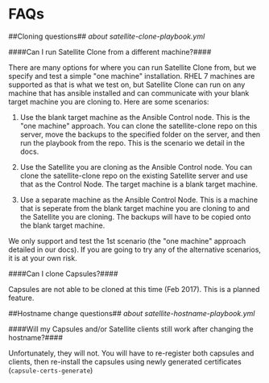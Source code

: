 # FAQs #

##Cloning questions##
*about satellite-clone-playbook.yml*

####Can I run Satellite Clone from a different machine?####

There are many options for where you can run Satellite Clone from, but we specify and test a simple "one machine" installation. RHEL 7 machines are supported as that is what we test on, but Satellite Clone can run on any machine that has ansible installed and can communicate with your blank target machine you are cloning to. Here are some scenarios:

1. Use the blank target machine as the Ansible Control node. This is the "one machine" approach. You can clone the satellite-clone repo on this server, move the backups to the specified folder on the server, and then run the playbook from the repo. This is the scenario we detail in the docs.

2. Use the Satellite you are cloning as the Ansible Control node. You can clone the satellite-clone repo on the existing Satellite server and use that as the Control Node. The target machine is a blank target machine.

3. Use a separate machine as the Ansible Control Node. This is a machine that is seperate from the blank target machine you are cloning to and the Satellite you are cloning. The backups will have to be copied onto the blank target machine.

We only support and test the 1st scenario (the "one machine" approach detailed in our docs). If you are going to try any of the alternative scenarios, it is at your own risk.

####Can I clone Capsules?####

Capsules are not able to be cloned at this time (Feb 2017). This is a planned feature.

##Hostname change questions##
*about satellite-hostname-playbook.yml*

####Will my Capsules and/or Satellite clients still work after changing the hostname?####

Unfortunately, they will not. You will have to re-register both capsules and clients, then re-install the capsules using newly generated certificates (`capsule-certs-generate`)
